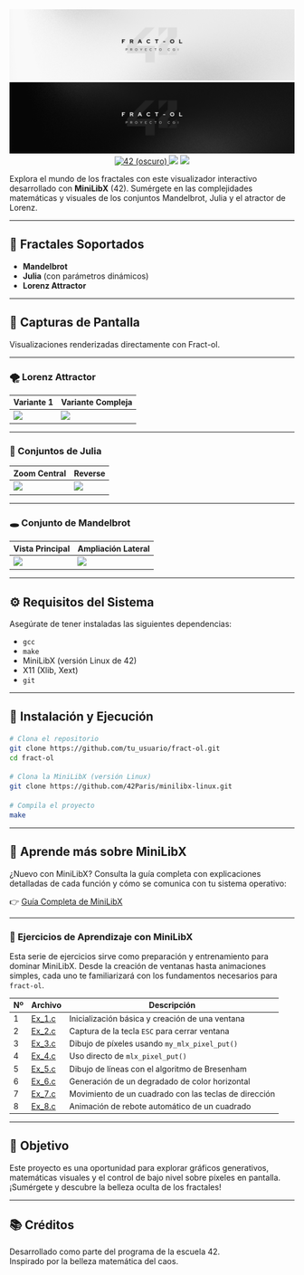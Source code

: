 <div align="center">
    <img src="https://github.com/15Galan/42_project-readmes/blob/master/banners/cursus/projects/fract-ol-light.png#gh-light-mode-only" alt="Banner (claro)" />
    <img src="https://github.com/15Galan/42_project-readmes/blob/master/banners/cursus/projects/fract-ol-dark.png#gh-dark-mode-only" alt="Banner (oscuro)" />
    <a href='https://profile.intra.42.fr/users/aarcos' target="_blank">
        <img alt='42 (oscuro)' src='https://img.shields.io/badge/Madrid-black?style=flat&logo=42&logoColor=white'/>
    </a>
    <img src="https://img.shields.io/badge/120%20%2F%20100-success?color=%2312bab9&style=flat" />
    <img src="https://api.visitorbadge.io/api/visitors?user=0xARCOS&repo=fractol_42&label=visitas&countColor=%2385e3ff&style=flat&labelStyle=none"/>
</div>

Explora el mundo de los fractales con este visualizador interactivo desarrollado con **MiniLibX** (42). Sumérgete en las complejidades matemáticas y visuales de los conjuntos Mandelbrot, Julia y el atractor de Lorenz.

---

## 🌌 Fractales Soportados

- **Mandelbrot**
- **Julia** (con parámetros dinámicos)
- **Lorenz Attractor**

---

## 📸 Capturas de Pantalla

Visualizaciones renderizadas directamente con Fract-ol.

---

### 🌪 Lorenz Attractor

| Variante 1 | Variante Compleja |
|------------|-------------------|
| <img src="https://github.com/0xARCOS/fractol_42/blob/main/img/Screenshot%20from%202025-03-28%2002-19-26.png" width="340"/> | <img src="https://github.com/0xARCOS/fractol_42/blob/main/img/Screenshot%20from%202025-03-20%2000-36-21.png" width="340"/> |

---

### 🌊 Conjuntos de Julia

| Zoom Central | Reverse |
|--------------|---------|
| <img src="https://github.com/0xARCOS/fractol_42/blob/main/img/Screenshot%20from%202025-03-24%2006-13-12.png" width="340"/> | <img src="https://github.com/0xARCOS/fractol_42/blob/main/img/Screenshot%20from%202025-03-24%2007-00-57.png" width="340"/> |

---

### 🕳 Conjunto de Mandelbrot

| Vista Principal | Ampliación Lateral |
|-----------------|--------------------|
| <img src="https://github.com/0xARCOS/fractol_42/blob/main/img/Screenshot%20from%202025-03-20%2005-07-50.png" width="340"/> | <img src="https://github.com/0xARCOS/fractol_42/blob/main/img/Screenshot%20from%202025-03-28%2004-05-28.png" width="340"/> |

---
## ⚙️ Requisitos del Sistema

Asegúrate de tener instaladas las siguientes dependencias:

- `gcc`
- `make`
- MiniLibX (versión Linux de 42)
- X11 (Xlib, Xext)
- `git`

---

## 🚀 Instalación y Ejecución

```bash
# Clona el repositorio
git clone https://github.com/tu_usuario/fract-ol.git
cd fract-ol

# Clona la MiniLibX (versión Linux)
git clone https://github.com/42Paris/minilibx-linux.git

# Compila el proyecto
make
```
---


## 📘 Aprende más sobre MiniLibX

¿Nuevo con MiniLibX? Consulta la guía completa con explicaciones detalladas de cada función y cómo se comunica con tu sistema operativo:

👉 [Guía Completa de MiniLibX](./MiniLibX_GuiaCompleta.md)

---

### 🧪 Ejercicios de Aprendizaje con MiniLibX

Esta serie de ejercicios sirve como preparación y entrenamiento para dominar MiniLibX. Desde la creación de ventanas hasta animaciones simples, cada uno te familiarizará con los fundamentos necesarios para `fract-ol`.

| Nº | Archivo                                | Descripción                                                |
|----|----------------------------------------|------------------------------------------------------------|
| 1  | [Ex_1.c](./ejers_minilibx/Ex_1.c)      | Inicialización básica y creación de una ventana            |
| 2  | [Ex_2.c](./ejers_minilibx/Ex_2.c)      | Captura de la tecla `ESC` para cerrar ventana              |
| 3  | [Ex_3.c](./ejers_minilibx/Ex_3.c)      | Dibujo de píxeles usando `my_mlx_pixel_put()`              |
| 4  | [Ex_4.c](./ejers_minilibx/Ex_4.c)      | Uso directo de `mlx_pixel_put()`                           |
| 5  | [Ex_5.c](./ejers_minilibx/Ex_5.c)      | Dibujo de líneas con el algoritmo de Bresenham             |
| 6  | [Ex_6.c](./ejers_minilibx/Ex_6.c)      | Generación de un degradado de color horizontal             |
| 7  | [Ex_7.c](./ejers_minilibx/Ex_7.c)      | Movimiento de un cuadrado con las teclas de dirección      |
| 8  | [Ex_8.c](./ejers_minilibx/Ex_8.c)      | Animación de rebote automático de un cuadrado              |

---

## 🧠 Objetivo

Este proyecto es una oportunidad para explorar gráficos generativos, matemáticas visuales y el control de bajo nivel sobre píxeles en pantalla. ¡Sumérgete y descubre la belleza oculta de los fractales!

---
## 📚 Créditos

Desarrollado como parte del programa de la escuela 42.  
Inspirado por la belleza matemática del caos.

